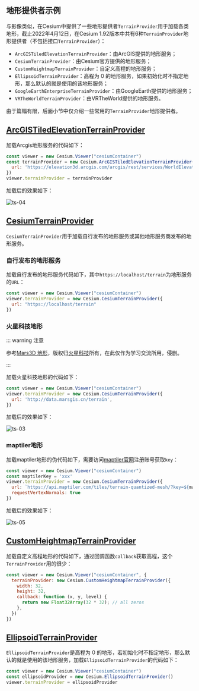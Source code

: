 ## 地形提供者示例

与影像类似，在Cesium中提供了一些地形提供者`TerrainProvider`用于加载各类地形，截止2022年4月12日，在Cesium 1.92版本中共有6种`TerrainProvider`地形提供者（不包括接口`TerrainProvider`）：

- `ArcGISTiledElevationTerrainProvider`：由ArcGIS提供的地形服务；
- `CesiumTerrainProvider`：由Cesium官方提供的地形服务；
- `CustomHeightmapTerrainProvider`：自定义高程的地形服务；
- `EllipsoidTerrainProvider`：高程为 0 的地形服务，如果初始化时不指定地形，那么默认的就是使用的该地形服务；
- `GoogleEarthEnterpriseTerrainProvider`：由GoogleEarth提供的地形服务；
- `VRTheWorldTerrainProvider`：由VRTheWorld提供的地形服务。

由于篇幅有限，后面小节中仅介绍一些常用的`TerrainProvider`地形提供者。

## [ArcGISTiledElevationTerrainProvider](https://cesium.com/learn/cesiumjs/ref-doc/ArcGISTiledElevationTerrainProvider.html?classFilter=ArcGISTiledElevationTerrainProvider#ArcGISTiledElevationTerrainProvider)

加载Arcgis地形服务的代码如下：

```javascript
const viewer = new Cesium.Viewer("cesiumContainer")
const terrainProvider = new Cesium.ArcGISTiledElevationTerrainProvider({
  url: 'https://elevation3d.arcgis.com/arcgis/rest/services/WorldElevation3D/Terrain3D/ImageServer',
})
viewer.terrainProvider = terrainProvider
```

加载后的效果如下：

![ts-04](/cesium-docs/assets/img/guide/ts-04.png)

## [CesiumTerrainProvider](https://cesium.com/learn/cesiumjs/ref-doc/CesiumTerrainProvider.html?classFilter=TerrainProvider#CesiumTerrainProvider)

`CesiumTerrainProvider`用于加载自行发布的地形服务或其他地形服务商发布的地形服务。

### 自行发布的地形服务

加载自行发布的地形服务代码如下，其中`https://localhost/terrain`为地形服务的`URL`：

```javascript
const viewer = new Cesium.Viewer("cesiumContainer")
viewer.terrainProvider = new Cesium.CesiumTerrainProvider({
  url: "https://localhost/terrain" 
})
```

### 火星科技地形

::: warning 注意

参考[Mars3D 地形](http://mars3d.cn/editor.html?id=map/terrain/terrainProvider)，版权归[火星科技](http://mars3d.cn/)所有，在此仅作为学习交流所用，侵删。

:::

加载火星科技地形的代码如下：

```javascript
const viewer = new Cesium.Viewer("cesiumContainer")
viewer.terrainProvider = new Cesium.CesiumTerrainProvider({
  url: 'http://data.marsgis.cn/terrain',
})
```

加载后的效果如下：

![ts-03](/cesium-docs/assets/img/guide/ts-03.png)

### maptiler地形

加载maptiler地形的伪代码如下，需要访问[maptiler官网](https://www.maptiler.com/)注册账号获取`key`：

```javascript
const viewer = new Cesium.Viewer("cesiumContainer")
const maptilerKey = 'xxx'
viewer.terrainProvider = new Cesium.CesiumTerrainProvider({
  url: `https://api.maptiler.com/tiles/terrain-quantized-mesh/?key=${maptilerKey}`,
  requestVertexNormals: true
})
```

加载后的效果如下：

![ts-05](/cesium-docs/assets/img/guide/ts-05.png)

## [CustomHeightmapTerrainProvider](https://cesium.com/learn/cesiumjs/ref-doc/CustomHeightmapTerrainProvider.html?classFilter=TerrainProvider#CustomHeightmapTerrainProvider)

加载自定义高程地形的代码如下，通过回调函数`callback`获取高程，这个`TerrainProvider`用的很少：

```javascript
const viewer = new Cesium.Viewer("cesiumContainer", {
  terrainProvider: new Cesium.CustomHeightmapTerrainProvider({
    width: 32,
    height: 32,
    callback: function (x, y, level) {
      return new Float32Array(32 * 32); // all zeros
    },
  })
})
```

## [EllipsoidTerrainProvider](https://cesium.com/learn/cesiumjs/ref-doc/EllipsoidTerrainProvider.html?classFilter=TerrainProvider#EllipsoidTerrainProvider)

`EllipsoidTerrainProvider`是高程为 0 的地形，若初始化时不指定地形，那么默认的就是使用的该地形服务，加载`EllipsoidTerrainProvider`的代码如下：

```javascript
const viewer = new Cesium.Viewer("cesiumContainer")
const ellipsoidProvider = new Cesium.EllipsoidTerrainProvider()
viewer.terrainProvider = ellipsoidProvider
```

